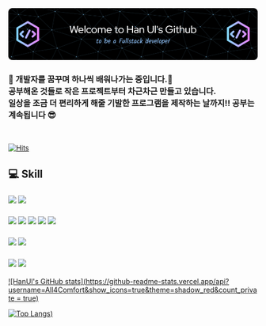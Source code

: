 <!--
**All4Comfort/All4Comfort** is a ✨ _special_ ✨ repository because its `README.md` (this file) appears on your GitHub profile.

Here are some ideas to get you started:

- 🔭 I’m currently working on ...
- 🌱 I’m currently learning ...
- 👯 I’m looking to collaborate on ...
- 🤔 I’m looking for help with ...
- 💬 Ask me about ...
- 📫 How to reach me: ...
- 😄 Pronouns: ...
- ⚡ Fun fact: ...
-->
<img src="images\github-header-bigger.png"/>

<h3>🌱 개발자를 꿈꾸며 하나씩 배워나가는 중입니다.🐾</br>
공부해온 것들로 작은 프로젝트부터 차근차근 만들고 있습니다.</br>
일상을 조금 더 편리하게 해줄 기발한 프로그램을 제작하는 날까지!! 공부는 계속됩니다 😎</h3>
</br>

[![Hits](https://hits.seeyoufarm.com/api/count/incr/badge.svg?url=https%3A%2F%2Fgithub.com%2Fgjbae1212%2Fhit-counter&count_bg=%23070707&title_bg=%2377BDE5&icon=&icon_color=%23B973D4&title=hits&edge_flat=false)](https://hits.seeyoufarm.com)

<h2>💻 Skill</h2>
<!--<h3>Tool</h3>-->
<h3>
<!--이클립스 로고-->
<img src="https://img.shields.io/badge/eclipseide-2C2255?style=flat-square&logo=eclipseide&logoColor=white"/>
<!--VS코드 로고-->
<img src="https://img.shields.io/badge/visualstudiocode-007ACC?style=flat-square&logo=visualstudiocode&logoColor=white"/></h3>

<!--<h3>Languages</h3>-->
<h3>
<!--HTML5 로고-->
<img src="https://img.shields.io/badge/HTML5-E34F26?style=flat-square&logo=HTML5&logoColor=white"/>
<!--css3 로고-->
<img src="https://img.shields.io/badge/css3-1572B6?style=flat-square&logo=css3&logoColor=white"/>
<!--자바스크립트 로고-->
<img src="https://img.shields.io/badge/javascript-F7DF1E?style=flat-square&logo=javascript&logoColor=white"/>
<!--자바 로고-->
<img src="https://img.shields.io/badge/Java-007396?style=flat-square&logo=java&logoColor=white">
<!--부트스트랩 로고-->
<img src="https://img.shields.io/badge/bootstrap-7952B3?style=flat-square&logo=bootstrap&logoColor=white"/>
</h3>

<h3>
<!--리액트 로고-->
<img src="https://img.shields.io/badge/react-61DAFB?style=flat-square&logo=react&logoColor=white"/>
<!--스프링부트 로고-->
<img src="https://img.shields.io/badge/springboot-6DB33F?style=flat-square&logo=springboot&logoColor=white"/>
</h3>

<h3>
<!--마리아 DB 로고-->
<img src="https://img.shields.io/badge/mariadb-003545?style=flat-square&logo=mariadb&logoColor=white"/>
<!--마이SQL 로고-->
<img src="https://img.shields.io/badge/mysql-4479A1?style=flat-square&logo=mysql&logoColor=white"/>
</h3>
</hr>

[![HanUl's GitHub stats](https://github-readme-stats.vercel.app/api?username=All4Comfort&show_icons=true&theme=shadow_red&count_private = true)](https://github.com/All4Comfort/github-readme-stats)


[![Top Langs](https://github-readme-stats.vercel.app/api/top-langs/?username=All4Comfort&layout=compact&exclude_repo=All4Comfort,desktop-tutorial&theme=shadow_red))](https://github.com/All4Comfort/github-readme-stats)


<!--[![Top Langs](https://github-readme-stats.vercel.app/api/top-langs/?username=All4Comfort&exclude_repo=All4Comfort,desktop-tutorial&theme=shadow_red)](https://github.com/All4Comfort/github-readme-stats)-->

<!--
[![Readme Card](https://github-readme-stats.vercel.app/api/pin/?username=All4Comfort&repo=FestivalBoard&theme=shadow_red)](https://github.com/All4Comfort/FestivalBoard)
[![Readme Card](https://github-readme-stats.vercel.app/api/pin/?username=All4Comfort&repo=LibraryManagement&theme=shadow_red)](https://github.com/All4Comfort/LibraryManagement)
-->
